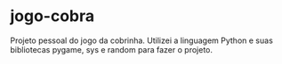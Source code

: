# jogo-cobra
Projeto pessoal do jogo da cobrinha. Utilizei a linguagem Python e suas bibliotecas pygame, sys e random para fazer o projeto.
